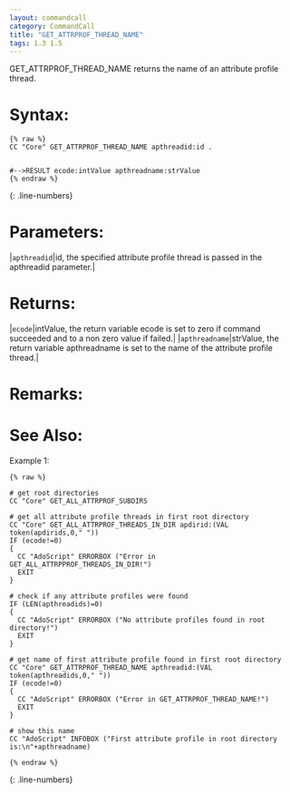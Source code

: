 ```yaml
---
layout: commandcall
category: CommandCall
title: "GET_ATTRPROF_THREAD_NAME"
tags: 1.3 1.5
---
```


GET_ATTRPROF_THREAD_NAME returns the name of an attribute profile thread.

# Syntax:  

```adoscript
{% raw %}
CC "Core" GET_ATTRPROF_THREAD_NAME apthreadid:id .


#-->RESULT ecode:intValue apthreadname:strValue
{% endraw %}
```
{: .line-numbers}

# Parameters:  

|`apthreadid`|id, the specified attribute profile thread is passed in the apthreadid parameter.|

# Returns:  

|`ecode`|intValue, the return variable ecode is set to zero if command succeeded and to a non zero value if failed.|
|`apthreadname`|strValue, the return variable apthreadname is set to the name of the attribute profile thread.|

# Remarks:



# See Also:  



Example 1:

```adoscript
{% raw %}

# get root directories
CC "Core" GET_ALL_ATTRPROF_SUBDIRS

# get all attribute profile threads in first root directory
CC "Core" GET_ALL_ATTRPROF_THREADS_IN_DIR apdirid:(VAL token(apdirids,0," "))
IF (ecode!=0)
{
  CC "AdoScript" ERRORBOX ("Error in GET_ALL_ATTRPPROF_THREADS_IN_DIR!")
  EXIT
}

# check if any attribute profiles were found
IF (LEN(apthreadids)=0)
{
  CC "AdoScript" ERRORBOX ("No attribute profiles found in root directory!")
  EXIT
}

# get name of first attribute profile found in first root directory
CC "Core" GET_ATTRPROF_THREAD_NAME apthreadid:(VAL token(apthreadids,0," "))
IF (ecode!=0)
{
  CC "AdoScript" ERRORBOX ("Error in GET_ATTRPROF_THREAD_NAME!")
  EXIT
}

# show this name
CC "AdoScript" INFOBOX ("First attribute profile in root directory is:\n"+apthreadname)

{% endraw %}
```
{: .line-numbers}

